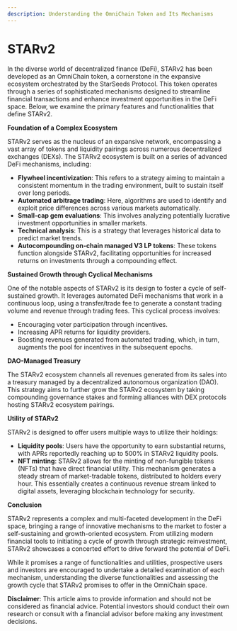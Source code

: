 ```yaml
---
description: Understanding the OmniChain Token and Its Mechanisms
---
```


# STARv2

In the diverse world of decentralized finance (DeFi), STARv2 has been developed as an OmniChain token, a cornerstone in the expansive ecosystem orchestrated by the StarSeeds Protocol. This token operates through a series of sophisticated mechanisms designed to streamline financial transactions and enhance investment opportunities in the DeFi space. Below, we examine the primary features and functionalities that define STARv2.

**Foundation of a Complex Ecosystem**

STARv2 serves as the nucleus of an expansive network, encompassing a vast array of tokens and liquidity pairings across numerous decentralized exchanges (DEXs). The STARv2 ecosystem is built on a series of advanced DeFi mechanisms, including:

* **Flywheel incentivization**: This refers to a strategy aiming to maintain a consistent momentum in the trading environment, built to sustain itself over long periods.
* **Automated arbitrage trading**: Here, algorithms are used to identify and exploit price differences across various markets automatically.
* **Small-cap gem evaluations**: This involves analyzing potentially lucrative investment opportunities in smaller markets.
* **Technical analysis**: This is a strategy that leverages historical data to predict market trends.
* **Autocompounding on-chain managed V3 LP tokens**: These tokens function alongside STARv2, facilitating opportunities for increased returns on investments through a compounding effect.

**Sustained Growth through Cyclical Mechanisms**

One of the notable aspects of STARv2 is its design to foster a cycle of self-sustained growth. It leverages automated DeFi mechanisms that work in a continuous loop, using a transfer/trade fee to generate a constant trading volume and revenue through trading fees. This cyclical process involves:

* Encouraging voter participation through incentives.
* Increasing APR returns for liquidity providers.
* Boosting revenues generated from automated trading, which, in turn, augments the pool for incentives in the subsequent epochs.

**DAO-Managed Treasury**

The STARv2 ecosystem channels all revenues generated from its sales into a treasury managed by a decentralized autonomous organization (DAO). This strategy aims to further grow the STARv2 ecosystem by taking compounding governance stakes and forming alliances with DEX protocols hosting STARv2 ecosystem pairings.

**Utility of STARv2**

STARv2 is designed to offer users multiple ways to utilize their holdings:

* **Liquidity pools**: Users have the opportunity to earn substantial returns, with APRs reportedly reaching up to 500% in STARv2 liquidity pools.
* **NFT minting**: STARv2 allows for the minting of non-fungible tokens (NFTs) that have direct financial utility. This mechanism generates a steady stream of market-tradable tokens, distributed to holders every hour. This essentially creates a continuous revenue stream linked to digital assets, leveraging blockchain technology for security.

**Conclusion**

STARv2 represents a complex and multi-faceted development in the DeFi space, bringing a range of innovative mechanisms to the market to foster a self-sustaining and growth-oriented ecosystem. From utilizing modern financial tools to initiating a cycle of growth through strategic reinvestment, STARv2 showcases a concerted effort to drive forward the potential of DeFi.

While it promises a range of functionalities and utilities, prospective users and investors are encouraged to undertake a detailed examination of each mechanism, understanding the diverse functionalities and assessing the growth cycle that STARv2 promises to offer in the OmniChain space.

**Disclaimer**: This article aims to provide information and should not be considered as financial advice. Potential investors should conduct their own research or consult with a financial advisor before making any investment decisions.
